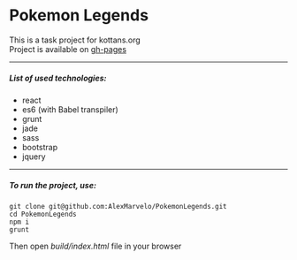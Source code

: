 # Pokemon Legends
This is a task project for kottans.org<br>
Project is available on [gh-pages](http://alexmarvelo.github.io/PokemonLegends/)

---

##### List of used technologies:
- react
- es6 (with Babel transpiler)
- grunt
- jade
- sass
- bootstrap
- jquery

---

##### To run the project, use:
```
git clone git@github.com:AlexMarvelo/PokemonLegends.git
cd PokemonLegends
npm i
grunt
```
Then open *build/index.html* file in your browser
